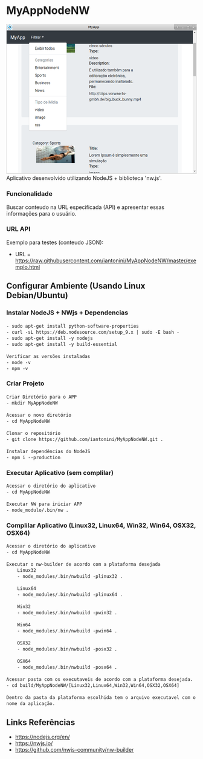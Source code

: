 # MyAppNodeNW

  <img src="./static/images/MyAppNW.png" />
  Aplicativo desenvolvido utilizando NodeJS + biblioteca 'nw.js'.

  ### Funcionalidade
  Buscar conteudo na URL especificada (API) e apresentar essas informações para o usuário.

  ### URL API
  Exemplo para testes (conteudo JSON):
   - URL = https://raw.githubusercontent.com/iantonini/MyAppNodeNW/master/exemplo.html

## Configurar Ambiente (Usando Linux Debian/Ubuntu)

  ### Instalar NodeJS + NWjs + Dependencias
    - sudo apt-get install python-software-properties 
    - curl -sL https://deb.nodesource.com/setup_9.x | sudo -E bash -
    - sudo apt-get install -y nodejs
    - sudo apt-get install -y build-essential

    Verificar as versões instaladas
    - node -v
    - npm -v

  ### Criar Projeto
    Criar Diretório para o APP
    - mkdir MyAppNodeNW

    Acessar o novo diretório
    - cd MyAppNodeNW

    Clonar o repositório
    - git clone https://github.com/iantonini/MyAppNodeNW.git .

    Instalar dependências do NodeJS
    - npm i --production

  ### Executar Aplicativo (sem complilar)
    Acessar o diretório do aplicativo
    - cd MyAppNodeNW

    Executar NW para iniciar APP
    - node_modulo/.bin/nw . 

  ### Complilar Aplicativo (Linux32, Linux64, Win32, Win64, OSX32, OSX64)
    Acessar o diretório do aplicativo
    - cd MyAppNodeNW

    Executar o nw-builder de acordo com a plataforma desejada
        Linux32
        - node_modules/.bin/nwbuild -plinux32 .

        Linux64
        - node_modules/.bin/nwbuild -plinux64 .

        Win32
        - node_modules/.bin/nwbuild -pwin32 .

        Win64
        - node_modules/.bin/nwbuild -pwin64 .

        OSX32
        - node_modules/.bin/nwbuild -posx32 .

        OSX64
        - node_modules/.bin/nwbuild -posx64 .

    Acessar pasta com os executaveis de acordo com a plataforma desejada.
    - cd build/MyAppNodeNW/[Linux32,Linux64,Win32,Win64,OSX32,OSX64]

    Dentro da pasta da plataforma escolhida tem o arquivo executavel com o nome da aplicação.


## Links Referências
 - https://nodejs.org/en/
 - https://nwjs.io/
 - https://github.com/nwjs-community/nw-builder

